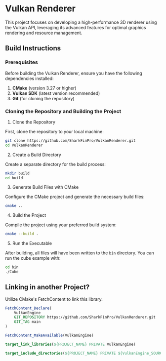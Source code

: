 # Vulkan Renderer

This project focuses on developing a high-performance 3D renderer using the Vulkan API, leveraging its advanced features for optimal graphics rendering and resource management.

## Build Instructions

### Prerequisites

Before building the Vulkan Renderer, ensure you have the following dependencies installed:

1. **CMake** (version 3.27 or higher)
2. **Vulkan SDK** (latest version recommended)
3. **Git** (for cloning the repository)

### Cloning the Repository and Building the Project

1. Clone the Repository

First, clone the repository to your local machine:

```bash
git clone https://github.com/SharkFinPro/VulkanRenderer.git
cd VulkanRenderer
```

2. Create a Build Directory

Create a separate directory for the build process:

```bash
mkdir build
cd build
```

3. Generate Build Files with CMake

Configure the CMake project and generate the necessary build files:

```bash
cmake ..
```

4. Build the Project

Compile the project using your preferred build system:

```bash
cmake --build .
```

5. Run the Executable

After building, all files will have been written to the `bin` directory. You can run the cube example with:

```bash
cd bin
./Cube
```

## Linking in another Project?

Utilize CMake's FetchContent to link this library.

```cmake
FetchContent_Declare(
    VulkanEngine
    GIT_REPOSITORY https://github.com/SharkFinPro/VulkanRenderer.git
    GIT_TAG main
)

FetchContent_MakeAvailable(VulkanEngine)

target_link_libraries(${PROJECT_NAME} PRIVATE VulkanEngine)

target_include_directories(${PROJECT_NAME} PRIVATE ${VulkanEngine_SOURCE_DIR})
```
